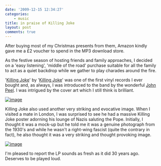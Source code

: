 ```yaml
---
date: '2009-12-15 12:34:27'
categories:
    - music
title: in praise of Killing Joke
layout: post
comments: true
---
```

After buying most of my Christmas presents from them, Amazon kindly gave
me a &pound;2 voucher to spend in the MP3 download store.

As the festive season of hosting friends and family approaches, I
decided on a 'easy listening', 'middle of the road' purchase suitable
for all the family to act as a quiet backdrop while we gather to play
charades around the fire. 

'[Killing Joke](http://www.amazon.co.uk/Killing-Joke/dp/B0009RRRC8/ref=ntt_mus_ep_dpp_2)'
by '[Killing Joke](http://en.wikipedia.org/wiki/Killing_Joke)' was one
of the first vinyl records I ever bought and, as always, I was
introduced to the band by the wonderful 
[John Peel](http://nbrightside.com/blog/2006/09/08/margrave-of-the-marshes). 
I was intrigued by the cover art which I still think is brilliant.

[![image](http://lh4.ggpht.com/_l2uGy1RGCiE/Syd-Mc4zSiI/AAAAAAAABes/MOwR8IEOvbE/s800/Killing-Joke.jpg)](http://picasaweb.google.co.uk/lh/photo/mhfXJaHAc9B7sD8RHEG9Rw?feat=embedwebsite)

Killing Joke also used another very striking and evocative image. When
I visited a mate in London, I was surprised to see he had a massive
Killing Joke poster adorning his lounge of Nazis saluting the Pope.
Initially, I thought it was a mock-up but he told me it was a genuine
photograph from the 1930's and while he wasn't a right-wing fascist
(quite the contrary in fact), he also thought it was a very striking
and thought provoking image.

[![image](http://lh4.ggpht.com/_l2uGy1RGCiE/Syd-MrXOpPI/AAAAAAAABew/U7Nc1_bAShg/s800/Nazis-Pope.jpg)](http://picasaweb.google.co.uk/lh/photo/uKSRj0kFXVAlDP-yC_b_kw?feat=embedwebsite)

I'm pleased to report the LP sounds as fresh as it did 30 years ago.
Deserves to be played loud.
